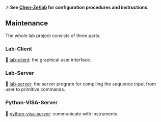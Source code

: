 :arrow_upper_right: **See [Chen-Ze/lab](https://github.com/Chen-Ze/lab) for configuration procedures and instructions.**

## Maintenance

The whole lab project consists of three parts.

### Lab-Client

:link: [lab-client](https://github.com/Chen-Ze/lab-client): the graphical user interface.

### Lab-Server

:link: [lab-server](https://github.com/Chen-Ze/lab-server): the server program for compiling the sequence input from user to primitive commands.

### Python-VISA-Server

:link: [python-visa-server](https://github.com/Chen-Ze/python-visa-server): communicate with instruments.
